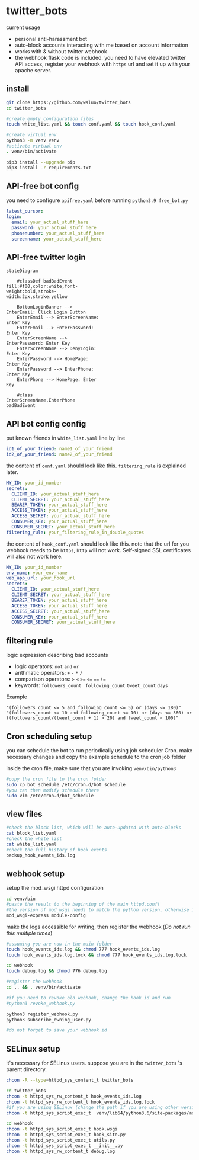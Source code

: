 # twitter_bots

current usage
- personal anti-harassment bot
- auto-block accounts interacting with me based on account information
- works with & without twitter webhook
- the webhook flask code is included. you need to have elevated twitter API access, register your webhook with `https` url and set it up with your apache server. 

## install

```bash
git clone https://github.com/wsluo/twitter_bots
cd twitter_bots

#create empty configuration files
touch white_list.yaml && touch conf.yaml && touch hook_conf.yaml

#create virtual env
python3 -m venv venv
#activate virtual env
. venv/bin/activate

pip3 install --upgrade pip
pip3 install -r requirements.txt
```

## API-free bot config
you need to configure `apifree.yaml` before running `python3.9 free_bot.py`
```yaml
latest_cursor:
login:
  email: your_actual_stuff_here
  password: your_actual_stuff_here
  phonenumber: your_actual_stuff_here
  screenname: your_actual_stuff_here
```

## API-free twitter login
<style>
.mermaid {width:50% !important}
</style>
```mermaid
stateDiagram

    #classDef badBadEvent fill:#f00,color:white,font-weight:bold,stroke-width:2px,stroke:yellow
    
    BottomLoginBanner --> EnterEmail: Click Login Button
    EnterEmail --> EnterScreenName: Enter Key
    EnterEmail --> EnterPassword: Enter Key
    EnterScreenName --> EnterPassword: Enter Key
    EnterScreenName --> DenyLogin: Enter Key
    EnterPassword --> HomePage: Enter Key
    EnterPassword --> EnterPhone: Enter Key
    EnterPhone --> HomePage: Enter Key
    
    #class EnterScreenName,EnterPhone badBadEvent
```

## API bot config config
put known friends in `white_list.yaml` line by line
```yaml
id1_of_your_friend: name1_of_your_friend
id2_of_your_friend: name2_of_your_friend
```

the content of `conf.yaml` should look like this. `filtering_rule` is explained later.
```yaml
MY_ID: your_id_number
secrets:
  CLIENT_ID: your_actual_stuff_here
  CLIENT_SECRET: your_actual_stuff_here
  BEARER_TOKEN: your_actual_stuff_here
  ACCESS_TOKEN: your_actual_stuff_here
  ACCESS_SECRET: your_actual_stuff_here
  CONSUMER_KEY: your_actual_stuff_here
  CONSUMER_SECRET: your_actual_stuff_here
filtering_rule: your_filtering_rule_in_double_quotes
```

the content of `hook_conf.yaml` should look like this.
note that the url for you webhook needs to be `https`, `http` will not work. Self-signed SSL certificates will also not work here.
```yaml
MY_ID: your_id_number
env_name: your_env_name
web_app_url: your_hook_url
secrets:
  CLIENT_ID: your_actual_stuff_here
  CLIENT_SECRET: your_actual_stuff_here
  BEARER_TOKEN: your_actual_stuff_here
  ACCESS_TOKEN: your_actual_stuff_here
  ACCESS_SECRET: your_actual_stuff_here
  CONSUMER_KEY: your_actual_stuff_here
  CONSUMER_SECRET: your_actual_stuff_here
```

## filtering rule
logic expression describing bad accounts

- logic operators:  `not` `and` `or`  
- arithmatic operators: `+` `-` `*` `/`
- comparison operators:  `>` `<` `>=` `<=` `==` `!=`
- keywords: `followers_count ` `following_count`  `tweet_count` `days`  

Example
```
"(followers_count <= 5 and following_count <= 5) or (days <= 180)"
"(followers_count <= 10 and following_count <= 10) or (days <= 360) or ((followers_count/(tweet_count + 1) > 20) and tweet_count < 100)"
```

## Cron scheduling setup
you can schedule the bot to run periodically using job scheduler Cron. 
make necessary changes and copy the example schedule to the cron job folder

inside the cron file, make sure that you are invoking `venv/bin/python3`
```bash
#copy the cron file to the cron folder
sudo cp bot_schedule /etc/cron.d/bot_schedule
#you can then modify schedule there
sudo vim /etc/cron.d/bot_schedule
```

## view files
```bash
#check the block list, which will be auto-updated with auto-blocks
cat block_list.yaml
#check the white list
cat white_list.yaml
#check the full history of hook events
backup_hook_events_ids.log
```

## webhook setup

setup the mod_wsgi httpd configuration
```bash
cd venv/bin
#paste the result to the beginning of the main httpd.conf! 
#the version of mod_wsgi needs to match the python version, otherwise it's bug prone
mod_wsgi-express module-config
```

make the logs accessible for writing, then register the webhook (*Do not run this multiple times*)
```bash
#assuming you are now in the main folder
touch hook_events_ids.log && chmod 777 hook_events_ids.log
touch hook_events_ids.log.lock && chmod 777 hook_events_ids.log.lock

cd webhook
touch debug.log && chmod 776 debug.log

#register the webhook
cd .. && . venv/bin/activate

#if you need to revoke old webhook, change the hook id and run
#python3 revoke_webhook.py

python3 register_webhook.py
python3 subscribe_owning_user.py

#do not forget to save your webhook id
```


## SELinux setup
it's necessary for SELinux users.
suppose you are in the `twitter_bots` 's parent directory.
```bash
chcon -R --type=httpd_sys_content_t twitter_bots

cd twitter_bots
chcon -t httpd_sys_rw_content_t hook_events_ids.log
chcon -t httpd_sys_rw_content_t hook_events_ids.log.lock
#if you are using SELinux (change the path if you are using other versions)
chcon -t httpd_sys_script_exec_t  venv/lib64/python3.6/site-packages/mod_wsgi/server/mod_wsgi-py36.cpython-36m-aarch64-linux-gnu.so

cd webhook
chcon -t httpd_sys_script_exec_t hook.wsgi
chcon -t httpd_sys_script_exec_t hook_site.py
chcon -t httpd_sys_script_exec_t utils.py
chcon -t httpd_sys_script_exec_t __init__.py
chcon -t httpd_sys_rw_content_t debug.log
````